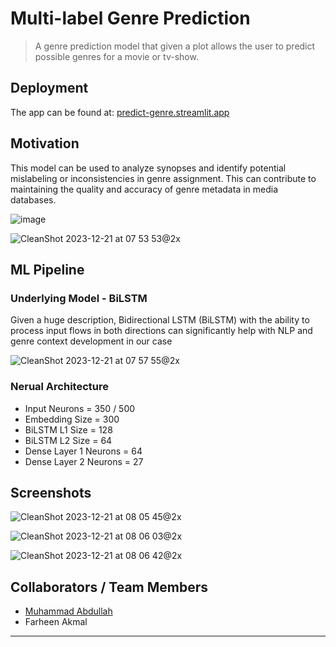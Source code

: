 # Multi-label Genre Prediction
> A genre prediction model that given a plot allows the user to predict possible genres for a movie or tv-show.

## Deployment
The app can be found at: [predict-genre.streamlit.app](https://predict-genre.streamlit.app/)

## Motivation
This model can be used to analyze synopses and identify potential mislabeling or inconsistencies in genre assignment. This can contribute to maintaining the quality and accuracy of genre metadata in media databases.

![image](https://github.com/avcton/multilabel-genre-prediction/assets/67834876/433eca81-2a62-4b72-bd80-52c3764e283f)

![CleanShot 2023-12-21 at 07 53 53@2x](https://github.com/avcton/multilabel-genre-prediction/assets/67834876/4a604c3d-8bdd-4c42-97a7-78ac58502d66)

## ML Pipeline

### Underlying Model - BiLSTM
Given a huge description, Bidirectional LSTM (BiLSTM) with the ability to process input flows in both directions can significantly help with NLP and genre context development in our case

![CleanShot 2023-12-21 at 07 57 55@2x](https://github.com/avcton/multilabel-genre-prediction/assets/67834876/832b1b28-c0a8-477f-bcd2-178d94f777c7)

### Nerual Architecture

- Input Neurons = 350 / 500
- Embedding Size = 300
- BiLSTM L1 Size = 128
- BiLSTM L2 Size = 64
- Dense Layer 1 Neurons = 64
- Dense Layer 2 Neurons = 27

## Screenshots

![CleanShot 2023-12-21 at 08 05 45@2x](https://github.com/avcton/multilabel-genre-prediction/assets/67834876/98834ac7-9ff0-4633-8e73-4405f932f168)

![CleanShot 2023-12-21 at 08 06 03@2x](https://github.com/avcton/multilabel-genre-prediction/assets/67834876/209d18f5-7512-4723-b545-efd514d537b5)

![CleanShot 2023-12-21 at 08 06 42@2x](https://github.com/avcton/multilabel-genre-prediction/assets/67834876/f105fffd-cc96-45de-90e2-5805e1697ee4)

## Collaborators / Team Members

- [Muhammad Abdullah](https://github.com/Mabdullahatif)
- Farheen Akmal

---
